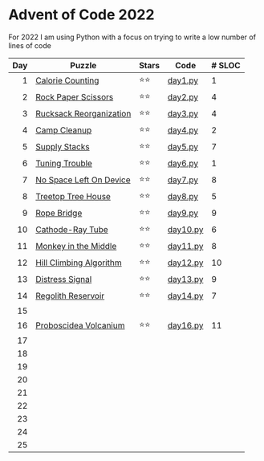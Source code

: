 # Advent of Code 2022

For 2022 I am using Python with a focus on trying to write a low number of lines of code

| Day | Puzzle | Stars | Code | # SLOC |
|-:|-|-|-|-|
| 1 | [Calorie Counting](https://adventofcode.com/2022/day/1) | ⭐⭐ | [day1.py](01/day1.py) | 1 |
| 2 | [Rock Paper Scissors](https://adventofcode.com/2022/day/2) | ⭐⭐ | [day2.py](02/day2.py) | 4 |
| 3 | [Rucksack Reorganization](https://adventofcode.com/2022/day/3) | ⭐⭐ | [day3.py](03/day3.py) | 4 |
| 4 | [Camp Cleanup](https://adventofcode.com/2022/day/4) | ⭐⭐ | [day4.py](04/day4.py) | 2 |
| 5 | [Supply Stacks](https://adventofcode.com/2022/day/5) | ⭐⭐ | [day5.py](05/day5.py) | 7 |
| 6 | [Tuning Trouble](https://adventofcode.com/2022/day/6) | ⭐⭐ | [day6.py](06/day6.py) | 1 |
| 7 | [No Space Left On Device](https://adventofcode.com/2022/day/7) | ⭐⭐ | [day7.py](07/day7.py) | 8 |
| 8 | [Treetop Tree House](https://adventofcode.com/2022/day/8) | ⭐⭐ | [day8.py](08/day8.py) | 5 |
| 9 | [Rope Bridge](https://adventofcode.com/2022/day/9) | ⭐⭐ | [day9.py](09/day9.py) | 9 |
| 10 | [Cathode-Ray Tube](https://adventofcode.com/2022/day/10) | ⭐⭐ | [day10.py](10/day10.py) | 6 |
| 11 | [Monkey in the Middle](https://adventofcode.com/2022/day/11) | ⭐⭐ | [day11.py](11/day11.py) | 8 |
| 12 | [Hill Climbing Algorithm](https://adventofcode.com/2022/day/12) | ⭐⭐ | [day12.py](12/day12.py) | 10 |
| 13 | [Distress Signal](https://adventofcode.com/2022/day/13) | ⭐⭐ | [day13.py](13/day13.py) | 9 |
| 14 | [Regolith Reservoir](https://adventofcode.com/2022/day/14) | ⭐⭐ | [day14.py](14/day14.py) | 7 |
| 15 |
| 16 | [Proboscidea Volcanium](https://adventofcode.com/2022/day/16) | ⭐⭐ | [day16.py](16/day16.py) | 11 |
| 17 |
| 18 |
| 19 |
| 20 |
| 21 |
| 22 |
| 23 |
| 24 |
| 25 |
